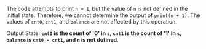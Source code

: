 The code attempts to print `n + 1`, but the value of `n` is not defined in the initial state. Therefore, we cannot determine the output of `print(n + 1)`. The values of `cnt0`, `cnt1`, and `balance` are not affected by this operation. 

Output State: **`cnt0` is the count of '0' in `s`, `cnt1` is the count of '1' in `s`, `balance` is `cnt0 - cnt1`, and `n` is not defined**.